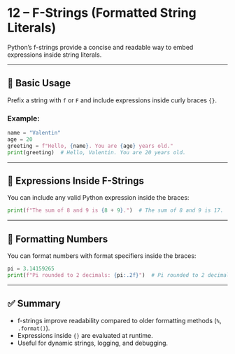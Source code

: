 # 12 – F-Strings (Formatted String Literals)

Python’s f-strings provide a concise and readable way to embed expressions inside string literals.

---

## 🔹 Basic Usage

Prefix a string with `f` or `F` and include expressions inside curly braces `{}`.

### Example:

```python
name = "Valentin"
age = 20
greeting = f"Hello, {name}. You are {age} years old."
print(greeting)  # Hello, Valentin. You are 20 years old.
````

---

## 🔹 Expressions Inside F-Strings

You can include any valid Python expression inside the braces:

```python
print(f"The sum of 8 and 9 is {8 + 9}.")  # The sum of 8 and 9 is 17.
```

---

## 🔹 Formatting Numbers

You can format numbers with format specifiers inside the braces:

```python
pi = 3.14159265
print(f"Pi rounded to 2 decimals: {pi:.2f}")  # Pi rounded to 2 decimals: 3.14
```

---

## ✅ Summary

* f-strings improve readability compared to older formatting methods (`%`, `.format()`).
* Expressions inside `{}` are evaluated at runtime.
* Useful for dynamic strings, logging, and debugging.
